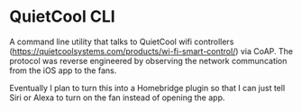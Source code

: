 # QuietCool CLI

A command line utility that talks to QuietCool wifi controllers (https://quietcoolsystems.com/products/wi-fi-smart-control/) via CoAP. The protocol was reverse engineered by observing the network communcation from the iOS app to the fans. 

Eventually I plan to turn this into a Homebridge plugin so that I can just tell Siri or Alexa to turn on the fan instead of opening the app.
